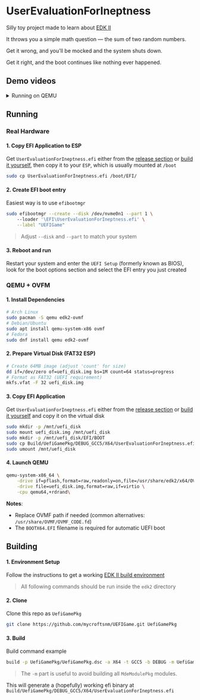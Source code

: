 


# UserEvaluationForIneptness

Silly toy project made to learn about [EDK II](https://github.com/tianocore/edk2)

It throws you a simple math question — the sum of two random numbers.

Get it wrong, and you'll be mocked and the system shuts down.

Get it right, and the boot continues like nothing ever happened.

## Demo videos
<details>

<summary>Running on QEMU</summary>

[Demo on QEMU](https://github.com/user-attachments/assets/f7605ca6-0123-4931-ac4d-57d805c8defd)

</details>


## Running

### Real Hardware
#### 1. Copy EFI Application to ESP
Get `UserEvaluationForIneptness.efi` either from the [release section](https://github.com/mycroftsnm/UEFIGame/releases/) or [build it yourself](#building), then copy it to your `ESP`, which is usually mounted at `/boot` 
```bash
sudo cp UserEvaluationForIneptness.efi /boot/EFI/
```
#### 2. Create EFI boot entry
Easiest way is to use `efibootmgr`

```bash
sudo efibootmgr --create --disk /dev/nvme0n1 --part 1 \ 
    --loader '\EFI\UserEvaluationForIneptness.efi' \
    --label "UEFIGame"
```
> Adjust `--disk` and `--part` to match your system

#### 3. Reboot and run
Restart your system and enter the `UEFI Setup` (formerly known as BIOS), look for the boot options section and select the EFI entry you just created


### QEMU + OVFM

#### 1. Install Dependencies
```bash
# Arch Linux
sudo pacman -S qemu edk2-ovmf
# Debian/Ubuntu
sudo apt install qemu-system-x86 ovmf
# Fedora
sudo dnf install qemu edk2-ovmf
```

#### 2. Prepare Virtual Disk (FAT32 ESP)
```bash
# Create 64MB image (adjust 'count' for size)
dd if=/dev/zero of=uefi_disk.img bs=1M count=64 status=progress
# Format as FAT32 (UEFI requirement)
mkfs.vfat -F 32 uefi_disk.img
```

#### 3. Copy EFI Application
Get `UserEvaluationForIneptness.efi` either from the [release section](https://github.com/mycroftsnm/UEFIGame/releases/) or [build it yourself](#building) and copy it on the virtual disk
```bash
sudo mkdir -p /mnt/uefi_disk
sudo mount uefi_disk.img /mnt/uefi_disk
sudo mkdir -p /mnt/uefi_disk/EFI/BOOT
sudo cp Build/UefiGamePkg/DEBUG_GCC5/X64/UserEvaluationForIneptness.efi /mnt/uefi_disk/EFI/BOOT/BOOTX64.EFI
sudo umount /mnt/uefi_disk
```

#### 4. Launch QEMU
```bash
qemu-system-x86_64 \
    -drive if=pflash,format=raw,readonly=on,file=/usr/share/edk2/x64/OVMF_CODE.4m.fd \
    -drive file=uefi_disk.img,format=raw,if=virtio \
    -cpu qemu64,+rdrand\
```

**Notes**:  
- Replace OVMF path if needed (common alternatives: `/usr/share/OVMF/OVMF_CODE.fd`)  
- The `BOOTX64.EFI` filename is required for automatic UEFI boot  
   

## Building 
#### 1. Environment Setup
Follow the instructions to get a working [EDK II build environment](https://github.com/tianocore/tianocore.github.io/wiki/Getting-Started-with-EDK-II)

> All following commands should be run inside the `edk2` directory

#### 2. Clone 
Clone this repo as `UefiGamePkg`
```bash
git clone https://github.com/mycroftsnm/UEFIGame.git UefiGamePkg       
```
#### 3. Build
Build command example
```bash
build -p UefiGamePkg/UefiGamePkg.dsc -a X64 -t GCC5 -b DEBUG -m UefiGamePkg/UserEvaluationForIneptness.inf  
```
> The `-m` part is useful to avoid building all `MdeModulePkg` modules.


This will generate a (hopefully) working efi binary at `Build/UefiGamePkg/DEBUG_GCC5/X64/UserEvaluationForIneptness.efi`
